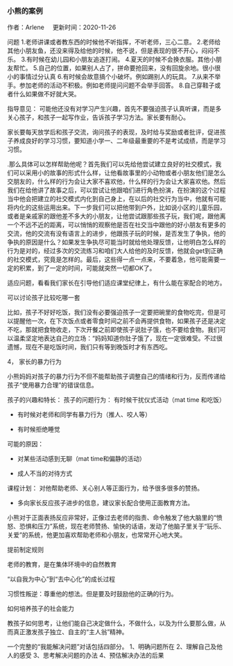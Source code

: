 ### 小熊的案例

<div class="users">作者：Arlene  &nbsp;&nbsp;&nbsp;   更新时间：2020-11-26</div>

问题
1.老师讲课或者教东西的时候他不听指挥，不听老师，三心二意。
2.老师给其他小朋友鱼，还没来得及给他的时候，他不说，但是表现的很不开心，闷闷不乐。
3.有时候在幼儿园和小朋友追逐打闹。
4.夏天的时候不会换衣服。其他小朋友帮忙。
5.自己的位置，如果别人占了，拼命要抢回来，没有回旋余地。很小很小的事情过分认真
6.有时候会故意搞个小破坏。例如踢别人的玩具。
7.从来不举手。参加老师的活动不积极。例如老师提问问题不会举手回答。
8.自己穿鞋子或者什么如果做不好就大哭。


  指导意见：
      可能他还没有对学习产生兴趣，首先不要强迫孩子认真听课，而是多关心孩子，和孩子一起写作业，告诉孩子学习方法。家长要有耐心。

家长要每天放学后和孩子交流，询问孩子的表现，及时给与奖励或者批评，促进孩子养成良好的学习习惯，要知道小学一、二年级最重要的不是考试成绩，而是学习习惯。

.那么具体可以怎样帮助他呢？首先我们可以先给他尝试建立良好的社交模式，我们可以采用小的故事的形式什么样，让他看故事里的小动物或者小朋友他们是怎么交朋友的，什么样的行为会让大家不喜欢他，什么样的行为会让大家喜欢他。然后我们在给他讲了故事之后，可以尝试让他跟咱们进行角色扮演，在扮演的这个过程当中他会把建立的社交模式内化到自己身上，在以后的社交行为当中，他就有可能将内化的这些运用出来。下一步我们可以把他带到户外，比如说小区的儿童乐园，或者是亲戚家的跟他差不多大的小朋友，让他尝试跟那些孩子玩，我们呢，跟他离一个不远不近的距离，可以悄悄的观察他是否在社交当中跟他的好小朋友有更多的交流，他的交流有没有语言上的进步，他跟孩子玩的时候，是否发生了争执，他的争执的原因是什么？如果发生争执尽可能当时就给他处理反馈，让他明白怎么样的行为是对的，经过多次的交流练习和咱们大人给他的及时反馈，他就会get到正确的社交模式，究竟是怎样的。最后，这些得一点一点来，不要着急，他可能需要一定的积累，到了一定的时间，可能就突然一切都OK了。


适应问题，看看我们家长在引导他们适应课堂纪律上，有什么能在家配合的地方。



可以讨论孩子比较吃哪一套

比如，孩子不好好吃饭，我们没有必要强迫孩子一定要把碗里的食物吃完，但是可以提醒他一次，在下次饭点或者零食时间之前不会再提供食物，如果孩子还是决定不吃，那就把食物收走，下次开餐之前即使孩子说肚子饿，也不要给食物。我们可以温柔坚定地表达自己的立场：“妈妈知道你肚子饿了，现在一定很难受。不过很遗憾，现在不是吃饭时间，我们只有等到晚饭时才有东西吃。

4， 家长的暴力行为

小熊妈妈对孩子的暴力行为不但不能帮助孩子调整自己的情绪和行为，反而传递给孩子“使用暴力合理”的错误信息。

孩子的兴趣和特长：
孩子的问题行为：
有时候干扰仪式活动（mat time 和吃饭）

- 有时候对老师和同学有暴力行为（推人、咬人等）

- 有时候拒绝睡觉

可能的原因：

- 对某些活动感到无聊（mat time和偏静的活动）

- 成人不当的对待方式

课程计划：
对他帮助老师、关心别人等正面行为，给予很多很多的赞扬。
- 多向家长反应孩子进步的信息，建议家长配合使用正面教育方法。


小熊对于正面表扬反应非常好，正像过去老师的指责、命令触发了他大脑里的“愤怒、恐惧和压力”系统，现在老师赞扬、愉快的话语，发动了他脑子里关于“玩乐、关爱”的系统，他更加喜欢帮助老师和小朋友，也常常开心地大笑。

提前制定规则

老师的教育，是在集体环境中的自然教育

“以自我为中心”到“去中心化”的成长过程

习惯性叛逆：尊重他的想法。但是要及时鼓励他的正确的行为。

如何培养孩子的社会能力

教孩子如何思考，让他们能自己决定做什么，不做什么，以及为什么要那么做，从而真正激发孩子独立、自主的“主人翁”精神。

一个完整的“我能解决问题”对话包括四部分。
1、明确问题所在
2、理解自己及他人的感受
3、思考解决问题的办法
4、预估解决办法的后果
